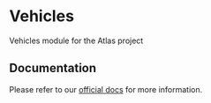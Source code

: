 # Vehicles
Vehicles module for the Atlas project

## Documentation
Please refer to our [official docs](https://altv-atlas.github.io/docs/index.html) for more information.